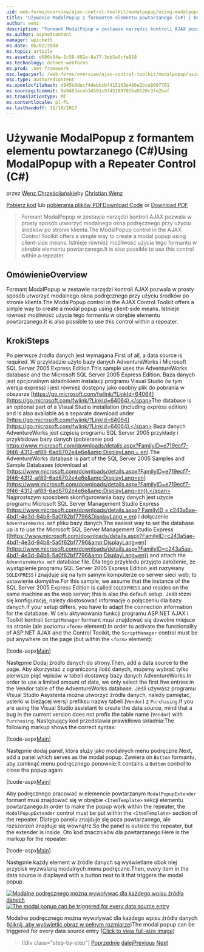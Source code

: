 ```yaml
---
uid: web-forms/overview/ajax-control-toolkit/modalpopup/using-modalpopup-with-a-repeater-control-cs
title: "Używanie ModalPopup z formantem elementu powtarzanego (C#) | Dokumentacja firmy Microsoft"
author: wenz
description: "Formant ModalPopup w zestawie narzędzi kontroli AJAX pozwala w prosty sposób utworzyć modalnego okna podręcznego przy użyciu środków po stronie klienta. Istnieje również możliwość użycia tej zysk..."
ms.author: aspnetcontent
manager: wpickett
ms.date: 06/02/2008
ms.topic: article
ms.assetid: d686d84a-1c58-492e-8a77-3eb5a0cfe918
ms.technology: dotnet-webforms
ms.prod: .net-framework
msc.legacyurl: /web-forms/overview/ajax-control-toolkit/modalpopup/using-modalpopup-with-a-repeater-control-cs
msc.type: authoredcontent
ms.openlocfilehash: d945b8decf4debbcbf415163e486e2bce8097701
ms.sourcegitcommit: 9a9483aceb34591c97451997036a9120c3fe2baf
ms.translationtype: MT
ms.contentlocale: pl-PL
ms.lasthandoff: 11/10/2017
---
```

<a name="using-modalpopup-with-a-repeater-control-c"></a><span data-ttu-id="5b00f-104">Używanie ModalPopup z formantem elementu powtarzanego (C#)</span><span class="sxs-lookup"><span data-stu-id="5b00f-104">Using ModalPopup with a Repeater Control (C#)</span></span>
====================
<span data-ttu-id="5b00f-105">przez [Wenz Chrześcijańskie](https://github.com/wenz)</span><span class="sxs-lookup"><span data-stu-id="5b00f-105">by [Christian Wenz](https://github.com/wenz)</span></span>

<span data-ttu-id="5b00f-106">[Pobierz kod](http://download.microsoft.com/download/2/4/0/24052038-f942-4336-905b-b60ae56f0dd5/ModalPopup2.cs.zip) lub [pobierania plików PDF](http://download.microsoft.com/download/b/6/a/b6ae89ee-df69-4c87-9bfb-ad1eb2b23373/modalpopup2CS.pdf)</span><span class="sxs-lookup"><span data-stu-id="5b00f-106">[Download Code](http://download.microsoft.com/download/2/4/0/24052038-f942-4336-905b-b60ae56f0dd5/ModalPopup2.cs.zip) or [Download PDF](http://download.microsoft.com/download/b/6/a/b6ae89ee-df69-4c87-9bfb-ad1eb2b23373/modalpopup2CS.pdf)</span></span>

> <span data-ttu-id="5b00f-107">Formant ModalPopup w zestawie narzędzi kontroli AJAX pozwala w prosty sposób utworzyć modalnego okna podręcznego przy użyciu środków po stronie klienta.</span><span class="sxs-lookup"><span data-stu-id="5b00f-107">The ModalPopup control in the AJAX Control Toolkit offers a simple way to create a modal popup using client-side means.</span></span> <span data-ttu-id="5b00f-108">Istnieje również możliwość użycia tego formantu w obrębie elementu powtarzanego.</span><span class="sxs-lookup"><span data-stu-id="5b00f-108">It is also possible to use this control within a repeater.</span></span>


## <a name="overview"></a><span data-ttu-id="5b00f-109">Omówienie</span><span class="sxs-lookup"><span data-stu-id="5b00f-109">Overview</span></span>

<span data-ttu-id="5b00f-110">Formant ModalPopup w zestawie narzędzi kontroli AJAX pozwala w prosty sposób utworzyć modalnego okna podręcznego przy użyciu środków po stronie klienta.</span><span class="sxs-lookup"><span data-stu-id="5b00f-110">The ModalPopup control in the AJAX Control Toolkit offers a simple way to create a modal popup using client-side means.</span></span> <span data-ttu-id="5b00f-111">Istnieje również możliwość użycia tego formantu w obrębie elementu powtarzanego.</span><span class="sxs-lookup"><span data-stu-id="5b00f-111">It is also possible to use this control within a repeater.</span></span>

## <a name="steps"></a><span data-ttu-id="5b00f-112">Kroki</span><span class="sxs-lookup"><span data-stu-id="5b00f-112">Steps</span></span>

<span data-ttu-id="5b00f-113">Po pierwsze źródła danych jest wymagana.</span><span class="sxs-lookup"><span data-stu-id="5b00f-113">First of all, a data source is required.</span></span> <span data-ttu-id="5b00f-114">W przykładzie użyto bazy danych AdventureWorks i Microsoft SQL Server 2005 Express Edition.</span><span class="sxs-lookup"><span data-stu-id="5b00f-114">This sample uses the AdventureWorks database and the Microsoft SQL Server 2005 Express Edition.</span></span> <span data-ttu-id="5b00f-115">Baza danych jest opcjonalnym składnikiem instalacji programu Visual Studio (w tym wersja express) i jest również dostępny jako osobny plik do pobrania w obszarze [https://go.microsoft.com/fwlink/?LinkId=64064](https://go.microsoft.com/fwlink/?LinkId=64064).</span><span class="sxs-lookup"><span data-stu-id="5b00f-115">The database is an optional part of a Visual Studio installation (including express edition) and is also available as a separate download under [https://go.microsoft.com/fwlink/?LinkId=64064](https://go.microsoft.com/fwlink/?LinkId=64064).</span></span> <span data-ttu-id="5b00f-116">Baza danych AdventureWorks jest częścią programu SQL Server 2005 przykłady i przykładowe bazy danych (pobieranie pod [https://www.microsoft.com/downloads/details.aspx?FamilyID=e719ecf7-9f46-4312-af89-6ad8702e4e6e&amp;DisplayLang = en](https://www.microsoft.com/downloads/details.aspx?FamilyID=e719ecf7-9f46-4312-af89-6ad8702e4e6e&amp;DisplayLang=en)).</span><span class="sxs-lookup"><span data-stu-id="5b00f-116">The AdventureWorks database is part of the SQL Server 2005 Samples and Sample Databases (download at [https://www.microsoft.com/downloads/details.aspx?FamilyID=e719ecf7-9f46-4312-af89-6ad8702e4e6e&amp;DisplayLang=en](https://www.microsoft.com/downloads/details.aspx?FamilyID=e719ecf7-9f46-4312-af89-6ad8702e4e6e&amp;DisplayLang=en)).</span></span> <span data-ttu-id="5b00f-117">Najprostszym sposobem skonfigurowania bazy danych jest użycie programu Microsoft SQL Server Management Studio Express ([https://www.microsoft.com/downloads/details.aspx? FamilyID = c243a5ae-4bd1-4e3d-94b8-5a0f62bf7796&amp;DisplayLang = en](https://www.microsoft.com/downloads/details.aspx?FamilyID=c243a5ae-4bd1-4e3d-94b8-5a0f62bf7796&amp;DisplayLang=en)) i dołączenie `AdventureWorks.mdf` pliku bazy danych.</span><span class="sxs-lookup"><span data-stu-id="5b00f-117">The easiest way to set the database up is to use the Microsoft SQL Server Management Studio Express ([https://www.microsoft.com/downloads/details.aspx?FamilyID=c243a5ae-4bd1-4e3d-94b8-5a0f62bf7796&amp;DisplayLang=en](https://www.microsoft.com/downloads/details.aspx?FamilyID=c243a5ae-4bd1-4e3d-94b8-5a0f62bf7796&amp;DisplayLang=en)) and attach the `AdventureWorks.mdf` database file.</span></span> <span data-ttu-id="5b00f-118">Dla tego przykładu przyjęto założenie, że wystąpienie programu SQL Server 2005 Express Edition jest nazywany `SQLEXPRESS` i znajduje się na tym samym komputerze co serwer sieci web; to ustawienie domyślne.</span><span class="sxs-lookup"><span data-stu-id="5b00f-118">For this sample, we assume that the instance of the SQL Server 2005 Express Edition is called `SQLEXPRESS` and resides on the same machine as the web server; this is also the default setup.</span></span> <span data-ttu-id="5b00f-119">Jeśli różni się konfigurację, należy dostosować informacje o połączeniu dla bazy danych.</span><span class="sxs-lookup"><span data-stu-id="5b00f-119">If your setup differs, you have to adapt the connection information for the database.</span></span> <span data-ttu-id="5b00f-120">W celu aktywowania funkcji programu ASP.NET AJAX i Toolkit kontroli `ScriptManager` formant musi znajdować się dowolne miejsce na stronie (ale poziomu `<form>` element):</span><span class="sxs-lookup"><span data-stu-id="5b00f-120">In order to activate the functionality of ASP.NET AJAX and the Control Toolkit, the `ScriptManager` control must be put anywhere on the page (but within the `<form>` element):</span></span>

[!code-aspx[Main](using-modalpopup-with-a-repeater-control-cs/samples/sample1.aspx)]

<span data-ttu-id="5b00f-121">Następnie Dodaj źródło danych do strony.</span><span class="sxs-lookup"><span data-stu-id="5b00f-121">Then, add a data source to the page.</span></span> <span data-ttu-id="5b00f-122">Aby skorzystać z ograniczoną ilość danych, możemy wybrać tylko pierwsze pięć wpisów w tabeli dostawcy bazy danych AdventureWorks.</span><span class="sxs-lookup"><span data-stu-id="5b00f-122">In order to use a limited amount of data, we only select the first five entries in the Vendor table of the AdventureWorks database.</span></span> <span data-ttu-id="5b00f-123">Jeśli używasz programu Visual Studio Asystenta można utworzyć źródła danych, należy pamiętać, usterki w bieżącej wersji prefiksu nazwy tabeli (`Vendor`) z `Purchasing`.</span><span class="sxs-lookup"><span data-stu-id="5b00f-123">If you are using the Visual Studio assistant to create the data source, mind that a bug in the current version does not prefix the table name (`Vendor`) with `Purchasing`.</span></span> <span data-ttu-id="5b00f-124">Następujący kod przedstawia prawidłowa składnia:</span><span class="sxs-lookup"><span data-stu-id="5b00f-124">The following markup shows the correct syntax:</span></span>

[!code-aspx[Main](using-modalpopup-with-a-repeater-control-cs/samples/sample2.aspx)]

<span data-ttu-id="5b00f-125">Następnie dodaj panel, która służy jako modalnych menu podręczne.</span><span class="sxs-lookup"><span data-stu-id="5b00f-125">Next, add a panel which serves as the modal popup.</span></span> <span data-ttu-id="5b00f-126">Zawiera on `Button` formantu, aby zamknąć menu podręcznego ponownie:</span><span class="sxs-lookup"><span data-stu-id="5b00f-126">It contains a `Button` control to close the popup again:</span></span>

[!code-aspx[Main](using-modalpopup-with-a-repeater-control-cs/samples/sample3.aspx)]

<span data-ttu-id="5b00f-127">Aby podręcznego pracować w elemencie powtarzanym `ModalPopupExtender` formant musi znajdować się w obrębie `<ItemTemplate>` sekcji elementu powtarzanego.</span><span class="sxs-lookup"><span data-stu-id="5b00f-127">In order to make the popup work within the repeater, the `ModalPopupExtender` control must be put within the `<ItemTemplate>` section of the repeater.</span></span> <span data-ttu-id="5b00f-128">Dlatego panelu znajduje się poza powtarzanego, ale rozszerzeń znajduje się wewnątrz.</span><span class="sxs-lookup"><span data-stu-id="5b00f-128">So the panel is outside the repeater, but the extender is inside.</span></span> <span data-ttu-id="5b00f-129">Oto kod znaczników dla powtarzanego:</span><span class="sxs-lookup"><span data-stu-id="5b00f-129">Here is the markup for the repeater:</span></span>

[!code-aspx[Main](using-modalpopup-with-a-repeater-control-cs/samples/sample4.aspx)]

<span data-ttu-id="5b00f-130">Następnie każdy element w źródle danych są wyświetlane obok niej przycisk wyzwalaną modalnych menu podręczne.</span><span class="sxs-lookup"><span data-stu-id="5b00f-130">Then, every item in the data source is displayed with a button next to it that triggers the modal popup.</span></span>


<span data-ttu-id="5b00f-131">[![Modalne podręcznego można wywoływać dla każdego wpisu źródła danych](using-modalpopup-with-a-repeater-control-cs/_static/image2.png)](using-modalpopup-with-a-repeater-control-cs/_static/image1.png)</span><span class="sxs-lookup"><span data-stu-id="5b00f-131">[![The modal popup can be triggered for every data source entry](using-modalpopup-with-a-repeater-control-cs/_static/image2.png)](using-modalpopup-with-a-repeater-control-cs/_static/image1.png)</span></span>

<span data-ttu-id="5b00f-132">Modalne podręcznego można wywoływać dla każdego wpisu źródła danych ([kliknij, aby wyświetlić obraz w pełnym rozmiarze](using-modalpopup-with-a-repeater-control-cs/_static/image3.png))</span><span class="sxs-lookup"><span data-stu-id="5b00f-132">The modal popup can be triggered for every data source entry ([Click to view full-size image](using-modalpopup-with-a-repeater-control-cs/_static/image3.png))</span></span>

>[!div class="step-by-step"]
<span data-ttu-id="5b00f-133">[Poprzednie](launching-a-modal-popup-window-from-server-code-cs.md)
[dalej](handling-postbacks-from-a-modalpopup-cs.md)</span><span class="sxs-lookup"><span data-stu-id="5b00f-133">[Previous](launching-a-modal-popup-window-from-server-code-cs.md)
[Next](handling-postbacks-from-a-modalpopup-cs.md)</span></span>
